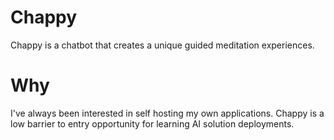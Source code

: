 # Chappy

Chappy is a chatbot that creates a unique guided meditation experiences.

# Why

I've always been interested in self hosting my own applications. Chappy is a low barrier to entry opportunity for learning AI solution deployments.
